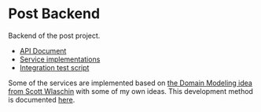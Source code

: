# Post Backend

Backend of the post project.

* [API Document](./api-document)
* [Service implementations](./services)
* [Integration test script](./integration-test)

Some of the services are implemented based on [the Domain Modeling idea from Scott Wlaschin](https://pragprog.com/titles/swdddf/domain-modeling-made-functional/) with some of my own ideas. This development method is documented [here](mdm.md).

